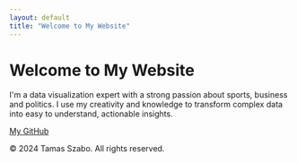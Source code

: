 ```yaml
---
layout: default
title: "Welcome to My Website"
---
```


<link rel="stylesheet" href="/assets/style.css">

# Welcome to My Website

I'm a data visualization expert with a strong passion about sports, business and politics. I use my creativity and knowledge to transform complex data into easy to understand, actionable insights.


[My GitHub](https://github.com/prostaw)


&copy; 2024 Tamas Szabo. All rights reserved.
